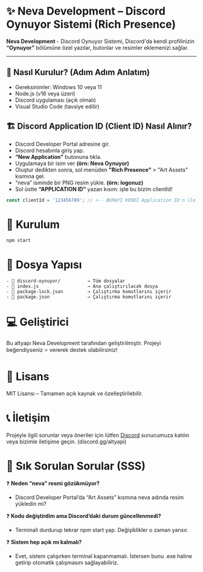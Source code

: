 # ✨ Neva Development – Discord Oynuyor Sistemi (Rich Presence)

**Neva Development** - Discord Oynuyor Sistemi, Discord'da kendi profilinizin **“Oynuyor”** bölümüne özel yazılar, butonlar ve resimler eklemenizi sağlar.

---

## 🚀 Nasıl Kurulur? (Adım Adım Anlatım)
- Gereksinimler: Windows 10 veya 11
- Node.js (v16 veya üzeri)
- Discord uygulaması (açık olmalı)
- Visual Studio Code (tavsiye edilir)


## 🏗️ Discord Application ID (Client ID) Nasıl Alınır?
- Discord Developer Portal adresine gir.
- Discord hesabınla giriş yap.
- **“New Application”** butonuna tıkla.
- Uygulamaya bir isim ver **(örn: Neva Oynuyor)**
- Oluştur dedikten sonra, sol menüden **"Rich Presence"** > "Art Assets" kısmına gel.
- “neva” isminde bir PNG resim yükle. **(örn: logonuz)**
- Sol üstte **“APPLICATION ID”** yazan kısım: işte bu bizim clientId!

```js
const clientId = '123456789'; // <-- BURAYI KENDİ Application ID'n ile değiştir!
```


# 📂 Kurulum

```bash
npm start
```


# 🔧 Dosya Yapısı
```
- 📁 discord-oynuyor/          → Tüm dosyalar
- 📄 index.js                  → Ana çalıştırılacak dosya
- 📄 package-lock.json         → Çalıştırma komutlarını içerir
- 📄 package.json              → Çalıştırma komutlarını içerir
```


# 💻 Geliştirici
Bu altyapı Neva Development tarafından geliştirilmiştir. Projeyi beğendiyseniz ⭐ vererek destek olabilirsiniz!

# 📜 Lisans
MIT Lisansı – Tamamen açık kaynak ve özelleştirilebilir.

# 📞 İletişim
Projeyle ilgili sorunlar veya öneriler için lütfen [Discord](discord.gg/altyapi) sunucumuza katılın veya bizimle iletişime geçin. (discord.gg/altyapi)


# 🧽 Sık Sorulan Sorular (SSS)
❓ **Neden “neva” resmi gözükmüyor?**
- Discord Developer Portal’da “Art Assets” kısmına neva adında resim yükledin mi?

❓ **Kodu değiştirdim ama Discord’daki durum güncellenmedi?**
- Terminali durdurup tekrar npm start yap. Değişiklikler o zaman yansır.

❓ **Sistem hep açık mı kalmalı?**
- Evet, sistem çalışırken terminal kapanmamalı.
İstersen bunu .exe haline getirip otomatik çalışmasını sağlayabiliriz.
